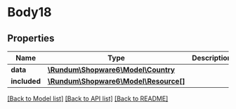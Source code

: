 # Body18

## Properties
Name | Type | Description | Notes
------------ | ------------- | ------------- | -------------
**data** | [**\Rundum\Shopware6\Model\Country**](Country.md) |  | [optional] 
**included** | [**\Rundum\Shopware6\Model\Resource[]**](Resource.md) |  | [optional] 

[[Back to Model list]](../../README.md#documentation-for-models) [[Back to API list]](../../README.md#documentation-for-api-endpoints) [[Back to README]](../../README.md)

